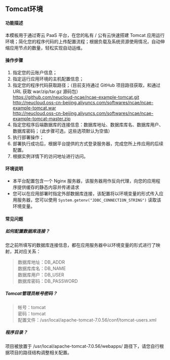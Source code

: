 ## Tomcat环境
#### 功能描述

本模板用于通过寄云 PaaS 平台，在您的私有 / 公有云快速搭建 Tomcat 应用运行环境；简化您的程序代码的上传配置流程；根据负载及系统资源使用情况，自动伸缩应用节点的数量，轻松实现自动运维。

#### 操作步骤

1. 指定您的云账户信息；
2. 指定运行应用环境的主机配置信息；
3. 指定您的程序代码获取路径；（目前支持通过 GitHub 项目路径获取，和通过 URL 获取 war/zip/tar.gz 源码包）  
  https://github.com/neucloud-ncae/ncae-example-tomcat.git  
  http://neucloud.oss-cn-beijing.aliyuncs.com/softwares/ncae/ncae-example-tomcat.war  
  http://neucloud.oss-cn-beijing.aliyuncs.com/softwares/ncae/ncae-example-tomcat-master.zip
4. 指定您程序后端数据库的连接信息：数据库地址、数据库库名、数据库用户、数据库密码；（此步骤可选，这些选项默认为空值）
5. 执行部署操作；
6. 部署执行成功后，根据平台提供的方式登录服务器，完成您所上传应用的后续配置。
7. 根据实例详情下的访问地址进行访问。

#### 环境说明
- 本平台配置包含一个 Nginx 服务器，该服务器用作反向代理，向您的应用程序提供缓存的静态内容并传递请求
- 您可以在应用部署时指定外部数据库连接，该配置将以环境变量的形式传入应用服务器，您可以使用 `System.getenv("JDBC_CONNECTION_STRING")` 读取该环境变量。


#### 常见问题

##### 如何配置数据库连接？

您之前所填写的数据库连接信息，都在应用服务器中以环境变量的形式进行了映射，其对应关系：
> 数据库地址：DB_ADDR  
数据库库名：DB_NAME  
数据库用户：DB_USER  
数据库密码：DB_PASSWORD  

##### Tomcat管理员帐号密码？

>帐号：tomcat  
密码：tomcat  
配置文件：/usr/local/apache-tomcat-7.0.56/conf/tomcat-users.xml

##### 程序目录？

项目被放置于 /usr/local/apache-tomcat-7.0.56/webapps/ 路径下，请您自行根据项目的路径结构调整相关配置。



